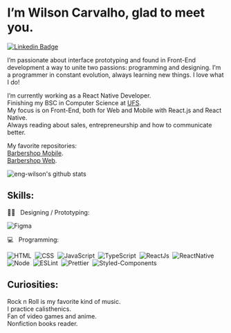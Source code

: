 # I’m Wilson Carvalho, glad to meet you.

[![Linkedin Badge](https://img.shields.io/badge/-LinkedIn-0077B5?style=flat&logo=Linkedin&logoColor=white&link=https://www.linkedin.com/in/dev-wilson)](https://www.linkedin.com/in/dev-wilson/)&nbsp;



I’m passionate about interface prototyping and found in Front-End development a way to unite two passions: programming and designing.
I’m a programmer in constant evolution, always learning new things. I love what I do!

I’m currently working as a React Native Developer.<br/>
Finishing my BSC in Computer Science at [UFS](http://www.ufs.br/).<br/>
My focus is on Front-End, both for Web and Mobile with React.js and React Native.<br/>
Always reading about sales, entrepreneurship and how to communicate better.<br/>

My favorite repositories:<br/>
[Barbershop Mobile](https://github.com/eng-wilson/barbershop-mobile).<br/>
[Barbershop Web](https://github.com/eng-wilson/barbershop-web).<br/>

![eng-wilson's github stats](https://github-readme-stats.vercel.app/api?username=eng-wilson&show_icons=true&hide=["contribs","prs","issues"])



## Skills:

✍🏼 &nbsp; Designing / Prototyping: <br/>

![Figma](https://img.shields.io/badge/-Figma-2C2C2C?style=flat&logoColor=figma&logo=figma)&nbsp;

💻  &nbsp; Programming: <br/>

![HTML](https://img.shields.io/badge/-HTML-E44D25?style=flat&logoColor=fff&logo=html5)&nbsp;
![CSS](https://img.shields.io/badge/-CSS-254DE6?style=flat&logoColor=fff&logo=css3)&nbsp;
![JavaScript](https://img.shields.io/badge/-JavaScript-FEAE32?style=flat&logoColor=fff&logo=javascript)&nbsp;
![TypeScript](https://img.shields.io/badge/-TypeScript-007ACC?style=flat&logoColor=fff&logo=typescript)&nbsp;
![ReactJs](https://img.shields.io/badge/-React.js-18BCEE?style=flat&logoColor=fff&logo=react)&nbsp;
![ReactNative](https://img.shields.io/badge/-React_Native-18BCEE?style=flat&logoColor=fff&logo=react)&nbsp;<br/>
![Node](https://img.shields.io/badge/-Node.js-5B9856?style=flat&logoColor=fff&logo=node.js)&nbsp;
![ESLint](https://img.shields.io/badge/-ESLint-4B32C3?style=flat&logoColor=fff&logo=eslint)&nbsp;
![Prettier](https://img.shields.io/badge/-Prettier-EA5E5E?style=flat&logoColor=fff&logo=prettier)&nbsp;
![Styled-Components](https://img.shields.io/badge/-Styled_Components-DB9A64?style=flat&logoColor=fff&logo=styled-components)&nbsp;

## Curiosities:

Rock n Roll is my favorite kind of music.<br/>
I practice calisthenics.<br/>
Fan of video games and anime.<br/>
Nonfiction books reader.<br/>
